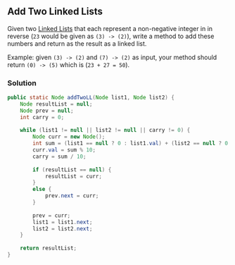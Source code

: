 ## Add Two Linked Lists

Given two [Linked Lists](https://en.wikipedia.org/wiki/Linked_list) that each represent a non-negative integer in in reverse (`23` would be given as `(3) -> (2)`), write a method to add these numbers and return as the result as a linked list.

Example: given `(3) -> (2)` and `(7) -> (2)` as input, your method should return `(0) -> (5)` which is (`23 + 27 = 50`).

### Solution

```java
public static Node addTwoLL(Node list1, Node list2) {
    Node resultList = null;
    Node prev = null;
    int carry = 0;
    
    while (list1 != null || list2 != null || carry != 0) {
        Node curr = new Node();
        int sum = (list1 == null ? 0 : list1.val) + (list2 == null ? 0: list2.val) + carry;
        curr.val = sum % 10;
        carry = sum / 10;
        
        if (resultList == null) {
            resultList = curr;
        }
        else {
            prev.next = curr;
        }
            
        prev = curr;
        list1 = list1.next;
        list2 = list2.next;
    }
    
    return resultList;
}
```